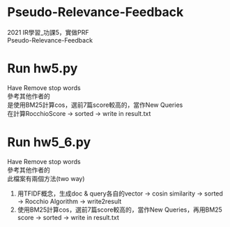 # Pseudo-Relevance-Feedback
2021 IR學習_功課5，實做PRF\
Pseudo-Relevance-Feedback

# Run hw5.py
Have Remove stop words\
參考其他作者的\
是使用BM25計算cos，選前7篇score較高的，當作New Queries\
在計算RocchioScore -> sorted -> write in result.txt

# Run hw5_6.py
Have Remove stop words\
參考其他作者的\
此檔案有兩個方法(two way)
1. 用TFIDF概念，生成doc & query各自的vector -> cosin similarity -> sorted -> Rocchio Algorithm -> write2result
2. 使用BM25計算cos，選前7篇score較高的，當作New Queries，再用BM25 score -> sorted -> write in result.txt
